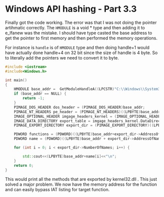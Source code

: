 # Windows API hashing - Part 3.3

Finally got the code working. The error was that I was not doing the pointer artihmatic correctly. The `HMODULE` is a void * type and then adding it to e_lfanew was the mistake. I should have type casted the base address to get the pointer to first memory and then performed the memory operations. 

For instance is `handle` is of `HMODULE` type and then doing handle+1 would have actually done handle+4 on 32 bit since the size of handle is 4 byte. So to literally add the pointers we need to convert it to byte.

 
```c++
#include <iostream>
#include<Windows.h>

int main()
{
    HMODULE base_addr =  GetModuleHandleA((LPCSTR)"C:\\Windows\\System32\\kernel32.dll");
    if (base_addr == NULL) {
        return -1;
    }
    PIMAGE_DOS_HEADER dos_header = (PIMAGE_DOS_HEADER)base_addr;
    PIMAGE_NT_HEADERS pe_header = (PIMAGE_NT_HEADERS)((LPBYTE)base_addr + dos_header->e_lfanew);
    IMAGE_OPTIONAL_HEADER imgage_headers_kernel = (IMAGE_OPTIONAL_HEADER)(pe_header->OptionalHeader);
    IMAGE_DATA_DIRECTORY export_table = imgage_headers_kernel.DataDirectory[IMAGE_DIRECTORY_ENTRY_EXPORT];
    PIMAGE_EXPORT_DIRECTORY export_dir = (PIMAGE_EXPORT_DIRECTORY)((LPBYTE)base_addr+export_table.VirtualAddress);        //export_table.VirtualAddress is a RVA so add base_addr to get Virtual Address

    PDWORD functions = (PDWORD)((LPBYTE)base_addr+export_dir->AddressOfFunctions);
    PDWORD name = (PDWORD)((LPBYTE)base_addr + export_dir->AddressOfNames);

    for (int i = 0; i < export_dir->NumberOfNames; i++) {

        std::cout<<(LPBYTE)base_addr+name[i]<<"\n";
    }
    return 0;
}
```

This would print all the methods that are exported by kernel32.dll . This just solved a major problem. We now have the memory address for the function and can easily bypass IAT listing for target function.
